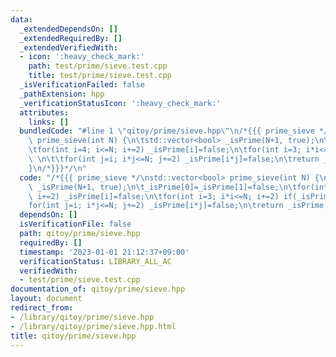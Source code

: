 ```yaml
---
data:
  _extendedDependsOn: []
  _extendedRequiredBy: []
  _extendedVerifiedWith:
  - icon: ':heavy_check_mark:'
    path: test/prime/sieve.test.cpp
    title: test/prime/sieve.test.cpp
  _isVerificationFailed: false
  _pathExtension: hpp
  _verificationStatusIcon: ':heavy_check_mark:'
  attributes:
    links: []
  bundledCode: "#line 1 \"qitoy/prime/sieve.hpp\"\n/*{{{ prime_sieve */\nstd::vector<bool>\
    \ prime_sieve(int N) {\n\tstd::vector<bool> _isPrime(N+1, true);\n\t_isPrime[0]=_isPrime[1]=false;\n\
    \tfor(int i=4; i<=N; i+=2) _isPrime[i]=false;\n\tfor(int i=3; i*i<=N; i+=2) if(_isPrime[i])\
    \ \n\t\tfor(int j=i; i*j<=N; j+=2) _isPrime[i*j]=false;\n\treturn _isPrime;\n\
    }\n/*}}}*/\n"
  code: "/*{{{ prime_sieve */\nstd::vector<bool> prime_sieve(int N) {\n\tstd::vector<bool>\
    \ _isPrime(N+1, true);\n\t_isPrime[0]=_isPrime[1]=false;\n\tfor(int i=4; i<=N;\
    \ i+=2) _isPrime[i]=false;\n\tfor(int i=3; i*i<=N; i+=2) if(_isPrime[i]) \n\t\t\
    for(int j=i; i*j<=N; j+=2) _isPrime[i*j]=false;\n\treturn _isPrime;\n}\n/*}}}*/\n"
  dependsOn: []
  isVerificationFile: false
  path: qitoy/prime/sieve.hpp
  requiredBy: []
  timestamp: '2023-01-01 21:12:37+09:00'
  verificationStatus: LIBRARY_ALL_AC
  verifiedWith:
  - test/prime/sieve.test.cpp
documentation_of: qitoy/prime/sieve.hpp
layout: document
redirect_from:
- /library/qitoy/prime/sieve.hpp
- /library/qitoy/prime/sieve.hpp.html
title: qitoy/prime/sieve.hpp
---
```

